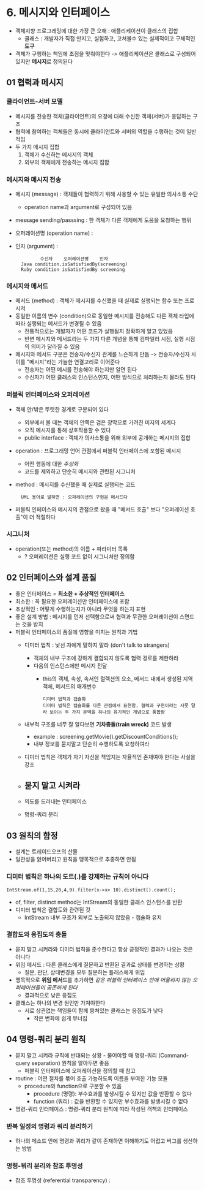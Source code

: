 # 6. 메시지와 인터페이스
- 객체지향 프로그래밍에 대한 가장 큰 오해 : 애플리케이션이 클래스의 집합
  - 클래스 : 개발자가 직접 만지고, 실험하고, 고쳐볼수 있는 실제적이고 구체적인 **도구**
- 객체가 구행하는 책임에 초점을 맞춰야한다 -> 애플리케이션은 클래스로 구성되어 있지만 **메시지**로 정의된다

## 01 협력과 메시지
### 클라이언트-서버 모델
- 메시지를 전송한 객체(클라이언트)의 요청에 대해 수신한 객체(서버)가 응답하는 구조
- 협력에 참여하는 객체들은 동시에 클라이언트와 서버의 역할을 수행하는 것이 일반적임
- 두 가지 메시지 집합
  1. 객체가 수신하는 메시지의 객체
  2. 외부의 객체에게 전송하는 메시지 집합

### 메시지와 메시지 전송
- 메시지 (message) : 객체들이 협력하기 위해 사용할 수 있는 유일한 의사소통 수단
  - operation name과 argument로 구성되어 있음
- message sending/passsing : 한 객체가 다른 객체에게 도움을 요청하는 행위
- 오퍼레이션명 (operation name) :
- 인자 (argument) :

               수신자    오퍼레이션명    인자
        Java condition.isSatisfiedBy(screening)
        Ruby condition isSatisfiedBy screening

### 메시지와 메서드
- 메서드 (method) : 객체가 메시지를 수신했을 때 실제로 실행되는 함수 또는 프로시저
- 동일한 이름의 변수 (condition)으로 동일한 메시지를 전송해도 다른 객체 타입에 따라 실행되는 메서드가 변경될 수 있음
  - 전통적으로는 개발자가 어떤 코드가 실행될지 정확하게 알고 있었음
  - 반변 메시지와 메서드라는 두 가지 다른 개념을 통해 컴파일러 시점, 실행 시점의 의미가 달라질 수 있음
- 메시지와 메서드 구분은 전송자/수신자 관계를 느슨하게 만듬 -> 전송자/수신자 사이를 "메시지"라는 가늘한 연결고리로 이어준다
  - 전송자는 어떤 메시를 전송해야 하는지만 알면 된다
  - 수신자가 어떤 클래스의 인스턴스인지, 어떤 방식으로 처리하는지 몰라도 된다

  
### 퍼블릭 인터페이스와 오퍼레이션
- 객체 안/밖은 뚜렷한 경계로 구분되어 있다
  - 외부에서 볼 때는 객체의 안쪽은 검은 장막으로 가려진 미지의 세계다
  - 오직 메시지를 통해 상호작용할 수 있다
  - public interface : 객체가 의사소통을 위해 외부에 공개하는 메시지의 집합
- operation : 프로그래밍 언어 관점에서 퍼블릭 인터페이스에 포함된 메시지
  - 어떤 행동에 대한 *추상화*
  - 코드를 제외하고 단순히 메시지와 관련된 시그니처
- method : 메시지를 수신했을 때 실제로 실행되는 코드

        UML 용어로 말하면 : 오퍼레이션의 구현은 메서드다

- 퍼블릭 인페이스와 메시지의 관점으로 봤을 때 "메서드 호출" 보다 "오퍼레이션 호출"이 더 적절하다

### 시그니처
- operation(또는 method)의 이름 + 파라미터 목록
  - ? 오퍼레이션은 실행 코드 없이 시그니처만 정의함

## 02 인터페이스와 설계 품질
- 좋은 인터페이스 = **최소한 + 추상적인 인터페이스**
- 최소한 : 꼭 필요한 오퍼레이션만 인터페이스에 포함
- 추상적인 : 어떻게 수행하는지가 아니라 무엇을 하는지 표현
- 좋은 설계 방법 : 메시지를 먼저 선택함으로써 협력과 무관한 오퍼레이션이 스면드는 것을 방지
- 퍼블릭 인터페이스의 품질에 영향을 미치는 원칙과 기법
  - 디미터 법칙 : 낯선 자에게 말하지 말라 (don't talk to strangers)
    - 객체의 내부 구조에 강하게 결합되지 않도록 협력 경로를 제한하라
    - 다음의 인스턴스에만 메시지 전달
      - this의 객체, 속성, 속서인 컬렉션의 요소, 메서드 내에서 생성된 지역 객체, 메서드의 매개변수


            디미터 법칙과 갭슐화
            디미터 법칙은 캡슐화를 다른 관점에서 표현함. 협력과 구현이라는 사뭇 달라 보이는 두 가지 문맥을 하나의 유기적인 개념으로 통합함

  - 내부적 구조를 너무 잘 알다보면 **기차충돌(train wreck)** 코드 발생
      - example : screening.getMovie().getDiscountConditions();
    - 내부 정보를 묻지말고 단순히 수행하도록 요청하여라
  - 디미터 법칙은 객체가 자기 자신을 책임지는 자율적인 존재여야 한다는 사실을 강조

  - 묻지 말고 시켜라
    - 
  - 의도를 드러내는 인터페이스
  - 명령-쿼리 분리

## 03 원칙의 함정
- 설계는 트레이드오프의 산물
- 일관성을 잃어버리고 원칙을 맹목적으로 추종하면 안됨

### 디미터 법칙은 하나의 도트(.)를 강제하는 규칙이 아니다

    IntStream.of(1,15,20,4,9).filter(x->x> 10).distinct().count();

- of, filter, distinct method는 IntStream의 동일한 클래스 인스턴스를 반환
- 디미터 법칙은 결합도와 관련된 것
  - IntStream 내부 구조가 외부로 노출되지 않았음 - 캡슐화 유지

### 결합도와 응집도의 충돌
- 묻지 말고 시켜라와 디미터 법칙을 준수한다고 항상 긍정적인 결과가 나오는 것은 아니다
- 위임 메서드 : 다른 클래스에게 질문하고 반환된 결과로 상태를 변경하는 상황
  - 질문, 판단, 상태변경을 모두 질문하는 틀래스에게 위임
- 맹목적으로 **위임 메서드**를 추가하면 *같은 퍼블릭 인터페이스 안에 어울리지 않는 오퍼레이션들이 공존하게 된다*
  - 결과적으로 낮은 응집도
- 클래스는 하나의 변경 원인만 가져야한다
  - 서로 상관없는 책임들이 함께 뭉쳐있는 클래스는 응집도가 낮다
    - 작은 변화에 쉽게 무너짐

## 04 명령-쿼리 분리 원칙
- 묻지 말고 시켜라 규칙에 반대되는 상황 - 물어야할 때 명령-쿼리 (Command-query separation) 원칙을 알아두면 좋음
  - 퍼블릭 인터페이스에 오퍼레이션을 정의할 때 참고
- routine : 어떤 절차를 묶어 호출 가능하도록 이름을 부여한 기능 모듈
  - procedure와 function으로 구분할 수 있음
    - procedure (명령): 부수효과를 발생시킬 수 있지만 값을 반환할 수 없다
    - function (쿼리) : 값을 반환할 수 있지만 부수효과를 발생시킬 수 없다
- 명령-쿼리 인터페이스 : 명령-쿼리 분리 원칙에 따라 작성된 객첵의 인터페이스

### 반복 일정의 명령과 쿼리 분리하기
- 하나의 메소드 안에 명령과 쿼리가 같이 존재하면 이해하기도 어렵고 버그를 생산하는 방법

### 명령-붜리 분리와 참조 투명성
- 참조 투명성 (referential transparency) :